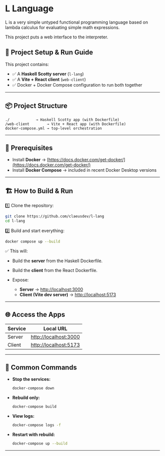 # L Language

L is a very simple untyped functional programming language based on lambda calculus for evaluating simple math expressions.

This project puts a web interface to the interpreter. 

## 🚀 Project Setup & Run Guide

This project contains:
- ✅ A **Haskell Scotty server** (`l-lang`)
- ✅ A **Vite + React client** (`web-client`)
- ✅ Docker + Docker Compose configuration to run both together

---
## 📦 Project Structure

```
./            → Haskell Scotty app (with Dockerfile)
/web-client        → Vite + React app (with Dockerfile)
docker-compose.yml → top-level orchestration
```
---
## 🔧 Prerequisites

* Install **Docker** → [https://docs.docker.com/get-docker/](https://docs.docker.com/get-docker/)
* Install **Docker Compose** → included in recent Docker Desktop versions
---

## 🏗 How to Build & Run

1️⃣ Clone the repository:

```bash
git clone https://github.com/claeusdev/l-lang
cd l-lang
```

2️⃣ Build and start everything:

```bash
docker compose up --build
```

✅ This will:

* Build the **server** from the Haskell Dockerfile.
* Build the **client** from the React Dockerfile.
* Expose:

  * **Server** → [http://localhost:3000](http://localhost:3000)
  * **Client (Vite dev server)** → [http://localhost:5173](http://localhost:5173)

---

## 🌐 Access the Apps

| Service | Local URL                                      |
| ------- | ---------------------------------------------- |
| Server  | [http://localhost:3000](http://localhost:3000) |
| Client  | [http://localhost:5173](http://localhost:5173) |

---

## 🔄 Common Commands

* **Stop the services:**

  ```bash
  docker-compose down
  ```

* **Rebuild only:**

  ```bash
  docker-compose build
  ```

* **View logs:**

  ```bash
  docker-compose logs -f
  ```

* **Restart with rebuild:**

  ```bash
  docker-compose up --build
  ```
---
